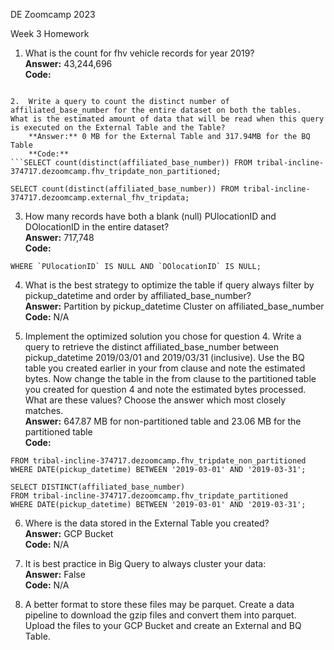 DE Zoomcamp 2023  

Week 3 Homework  

1.	What is the count for fhv vehicle records for year 2019?  
    **Answer:** 43,244,696  
    **Code:** 
    ```SELECT COUNT(*) FROM tribal-incline-374717.dezoomcamp.external_fhv_tripdata;
```
2.	Write a query to count the distinct number of affiliated_base_number for the entire dataset on both the tables.  What is the estimated amount of data that will be read when this query is executed on the External Table and the Table?  
    **Answer:** 0 MB for the External Table and 317.94MB for the BQ Table  
    **Code:**   
```SELECT count(distinct(affiliated_base_number)) FROM tribal-incline-374717.dezoomcamp.fhv_tripdate_non_partitioned;  

SELECT count(distinct(affiliated_base_number)) FROM tribal-incline-374717.dezoomcamp.external_fhv_tripdata;  
```
3.	How many records have both a blank (null) PUlocationID and DOlocationID in the entire dataset?  
    **Answer:** 717,748  
    **Code:** 
```SELECT count(*) FROM tribal-incline-374717.dezoomcamp.external_fhv_tripdata
WHERE `PUlocationID` IS NULL AND `DOlocationID` IS NULL;  
```
4.	What is the best strategy to optimize the table if query always filter by pickup_datetime and order by affiliated_base_number?  
	**Answer:** Partition by pickup_datetime Cluster on affiliated_base_number   
	**Code:** N/A  

5.	Implement the optimized solution you chose for question 4. Write a query to retrieve the distinct affiliated_base_number between pickup_datetime 2019/03/01 and 2019/03/31 (inclusive).  Use the BQ table you created earlier in your from clause and note the estimated bytes. Now change the table in the from clause to the partitioned table you created for question 4 and note the estimated bytes processed. What are these values? Choose the answer which most closely matches.  
    **Answer:** 647.87 MB for non-partitioned table and 23.06 MB for the partitioned table  
	**Code:**   
```SELECT DISTINCT(affiliated_base_number)  
FROM tribal-incline-374717.dezoomcamp.fhv_tripdate_non_partitioned  
WHERE DATE(pickup_datetime) BETWEEN '2019-03-01' AND '2019-03-31';    

SELECT DISTINCT(affiliated_base_number)  
FROM tribal-incline-374717.dezoomcamp.fhv_tripdate_partitioned  
WHERE DATE(pickup_datetime) BETWEEN '2019-03-01' AND '2019-03-31';
```
6.	Where is the data stored in the External Table you created?  
	**Answer:** GCP Bucket  
	**Code:** N/A  

7.	It is best practice in Big Query to always cluster your data:  
	**Answer:** False  
	**Code:** N/A  

8.	A better format to store these files may be parquet. Create a data pipeline to download the gzip files and convert them into parquet. Upload the files to your GCP Bucket and create an External and BQ Table.  
